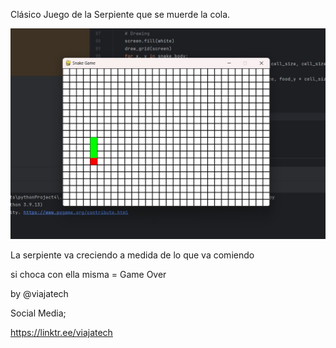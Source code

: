 Clásico Juego de la Serpiente que se muerde la cola.

![](https://github.com/davidruizduarte/snakegame/blob/main/snake%20game.jpg) 

La serpiente va creciendo a medida de lo que va comiendo

si choca con ella misma = Game Over

by @viajatech 

Social Media; 

https://linktr.ee/viajatech
